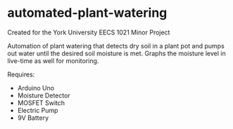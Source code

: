 # automated-plant-watering
Created for the York University EECS 1021 Minor Project

Automation of plant watering that detects dry soil in a plant pot and pumps out water until the desired soil moisture is met. 
Graphs the moisture level in live-time as well for monitoring.

Requires:
- Arduino Uno
- Moisture Detector
- MOSFET Switch
- Electric Pump
- 9V Battery
